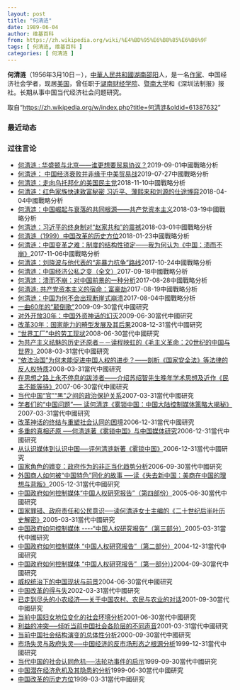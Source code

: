 ```yaml
---
layout: post
title: "何清涟"
date: 1989-06-04
author: 维基百科
from: https://zh.wikipedia.org/wiki/%E4%BD%95%E6%B8%85%E6%B6%9F
tags: [ 何清涟, 维基百科 ]
categories: [ 何清涟 ]
---
```

<div class="mw-parser-output">
<p><b>何清涟</b>（1956年3月10日<span class="useeditintro" title="Template:BLP editintro">－</span>），<a href="/wiki/%E4%B8%AD%E8%8F%AF%E4%BA%BA%E6%B0%91%E5%85%B1%E5%92%8C%E5%9C%8B" class="mw-redirect" title="中華人民共和國">中華人民共和國</a><a href="/wiki/%E6%B9%96%E5%8D%97" class="mw-redirect" title="湖南">湖南</a><a href="/wiki/%E9%82%B5%E9%98%B3" class="mw-redirect" title="邵阳">邵阳</a>人，是一名<a href="/wiki/%E4%BD%9C%E5%AE%B6" title="作家">作家</a>、中国经济社会学者，现居<a href="/wiki/%E7%BE%8E%E5%9B%BD" title="美国">美国</a>，曾任职于<a href="/wiki/%E6%B9%96%E5%8D%97%E8%B4%A2%E7%BB%8F%E5%AD%A6%E9%99%A2" class="mw-redirect" title="湖南财经学院">湖南财经学院</a>、<a href="/wiki/%E6%9A%A8%E5%8D%97%E5%A4%A7%E5%AD%A6" title="暨南大学">暨南大学</a>和《深圳法制报》报社。长期从事中国当代经济社会问题研究。
</p>
</div><noscript><img src="//zh.wikipedia.org/wiki/Special:CentralAutoLogin/start?type=1x1" alt="" title="" width="1" height="1" style="border: none; position: absolute;"></noscript>
<div class="printfooter">取自“<a dir="ltr" href="https://zh.wikipedia.org/w/index.php?title=何清涟&amp;oldid=61387632">https://zh.wikipedia.org/w/index.php?title=何清涟&amp;oldid=61387632</a>”</div><div id="recent-news"><h3>最近动态</h3><ul></ul></div><div id="open-opinion"><h3>过往言论</h3><ul><li><a href="https://nodebe4.github.io/opinion/2019-09-01/%E4%BD%95%E6%B8%85%E6%B6%9F-%E5%8D%8E%E7%9B%9B%E9%A1%BF%E4%B8%8E%E5%8C%97%E4%BA%AC-%E8%B0%81%E6%9B%B4%E6%83%B3%E8%A6%81%E8%B4%B8%E6%98%93%E5%8D%8F%E8%AE%AE/" title="何清涟">何清涟 : 华盛顿与北京——谁更想要贸易协议？</a><time>2019-09-01</time><a class="tag">中國戰略分析</a></li>
<li><a href="https://nodebe4.github.io/opinion/2019-07-27/%E4%BD%95%E6%B8%85%E6%B6%9F-%E4%B8%AD%E5%9B%BD%E7%BB%8F%E6%B5%8E%E8%A1%B0%E8%B4%A5%E5%B9%B6%E9%9D%9E%E7%BC%98%E4%BA%8E%E4%B8%AD%E7%BE%8E%E8%B4%B8%E6%98%93%E6%88%98/" title="何清涟">何清涟： 中国经济衰败并非缘于中美贸易战</a><time>2019-07-27</time><a class="tag">中國戰略分析</a></li>
<li><a href="https://nodebe4.github.io/opinion/2018-11-10/%E4%BD%95%E6%B8%85%E6%B6%9F-%E8%B5%B0%E5%90%91%E4%B9%8C%E6%89%98%E9%82%A6%E5%8C%96%E7%9A%84%E7%BE%8E%E5%9B%BD%E6%B0%91%E4%B8%BB%E5%85%9A/" title="何清涟">何清涟：走向乌托邦化的美国民主党</a><time>2018-11-10</time><a class="tag">中國戰略分析</a></li>
<li><a href="https://nodebe4.github.io/opinion/2018-04-04/%E4%BD%95%E6%B8%85%E6%B6%9F-%E7%BA%A2%E8%89%B2%E5%AE%B6%E6%97%8F%E5%BF%AB%E9%80%9F%E8%87%B4%E5%AF%8C%E7%A7%98%E5%AF%86-%E4%B9%A0%E8%BF%91%E5%B9%B3-%E8%96%84%E7%86%99%E6%9D%A5%E5%92%8C%E5%88%98%E6%BA%90%E7%9A%84%E4%BB%95%E9%80%94%E5%8D%9A%E5%BC%88/" title="何清涟">何清涟：红色家族快速致富秘密 习近平、薄熙来和刘源的仕途博弈</a><time>2018-04-04</time><a class="tag">中國戰略分析</a></li>
<li><a href="https://nodebe4.github.io/opinion/2018-03-19/%E4%BD%95%E6%B8%85%E6%B6%9F-%E4%B8%AD%E5%9B%BD%E5%B4%9B%E8%B5%B7%E4%B8%8E%E8%A1%B0%E8%90%BD%E7%9A%84%E5%85%B1%E5%90%8C%E6%A0%B9%E6%BA%90-%E5%85%B1%E4%BA%A7%E5%85%9A%E8%B5%84%E6%9C%AC%E4%B8%BB%E4%B9%89/" title="何清涟">何清涟：中国崛起与衰落的共同根源——共产党资本主义</a><time>2018-03-19</time><a class="tag">中國戰略分析</a></li>
<li><a href="https://nodebe4.github.io/opinion/2018-03-01/%E4%BD%95%E6%B8%85%E6%B6%9F-%E4%B9%A0%E8%BF%91%E5%B9%B3%E7%9A%84%E7%BB%88%E8%BA%AB%E5%88%B6%E5%AF%B9-%E8%B5%B5%E5%AE%B6%E5%85%B1%E5%92%8C-%E7%9A%84%E9%9C%87%E6%92%BC/" title="何清涟">何清涟：习近平的终身制对“赵家共和”的震撼</a><time>2018-03-01</time><a class="tag">中國戰略分析</a></li>
<li><a href="https://nodebe4.github.io/opinion/2018-01-23/%E4%BD%95%E6%B8%85%E6%B6%9F-1999-%E4%B8%AD%E5%9B%BD%E6%94%B9%E9%9D%A9%E7%9A%84%E5%8E%86%E5%8F%B2%E6%96%B9%E4%BD%8D/" title="">何清涟（1999）中国改革的历史方位</a><time>2018-01-23</time><a class="tag">中國戰略分析</a></li>
<li><a href="https://nodebe4.github.io/opinion/2017-11-06/%E4%BD%95%E6%B8%85%E6%B6%9F-%E4%B8%AD%E5%9B%BD%E5%8F%98%E9%9D%A9%E4%B9%8B%E9%9A%BE-%E5%88%B6%E5%BA%A6%E7%9A%84%E7%BB%93%E6%9E%84%E6%80%A7%E9%94%81%E5%AE%9A-%E6%88%91%E4%B8%BA%E4%BD%95%E8%AE%A4%E4%B8%BA-%E4%B8%AD%E5%9B%BD-%E6%BA%83%E8%80%8C%E4%B8%8D%E5%B4%A9/" title="何清涟">何清涟：中国变革之难：制度的结构性锁定——我为何认为《中国：溃而不崩》</a><time>2017-11-06</time><a class="tag">中國戰略分析</a></li>
<li><a href="https://nodebe4.github.io/opinion/2017-10-24/%E4%BD%95%E6%B8%85%E6%B6%9F-%E5%88%98%E6%99%93%E6%B3%A2%E4%B8%8E%E4%BB%96%E4%BB%A3%E8%A1%A8%E7%9A%84-%E9%9D%9E%E6%9A%B4%E5%8A%9B%E6%8A%97%E4%BA%89-%E8%B7%AF%E7%BA%BF/" title="何清涟">何清涟：刘晓波与他代表的“非暴力抗争”路线</a><time>2017-10-24</time><a class="tag">中國戰略分析</a></li>
<li><a href="https://nodebe4.github.io/opinion/2017-09-18/%E4%BD%95%E6%B8%85%E6%B6%9F-%E4%B8%AD%E5%9B%BD%E7%BB%8F%E6%B5%8E%E5%85%AC%E7%A7%81%E4%B9%8B%E5%8F%98-%E5%85%A8%E6%96%87/" title="何清涟">何清涟：中国经济公私之变（全文）</a><time>2017-09-18</time><a class="tag">中國戰略分析</a></li>
<li><a href="https://nodebe4.github.io/opinion/2017-08-28/%E4%BD%95%E6%B8%85%E6%B6%9F-%E6%BA%83%E8%80%8C%E4%B8%8D%E5%B4%A9-%E5%AF%B9%E4%B8%AD%E5%9B%BD%E5%89%8D%E6%99%AF%E7%9A%84%E4%B8%80%E7%A7%8D%E5%88%86%E6%9E%90/" title="何清涟">何清涟：溃而不崩：对中国前景的一种分析</a><time>2017-08-28</time><a class="tag">中國戰略分析</a></li>
<li><a href="https://nodebe4.github.io/opinion/2017-08-19/%E4%BD%95%E6%B8%85%E6%B6%9F-%E5%85%B1%E4%BA%A7%E5%85%9A%E8%B5%84%E6%9C%AC%E4%B8%BB%E4%B9%89%E7%9A%84%E5%AE%BF%E5%91%BD-%E5%AF%8C%E8%B1%AA%E5%8A%AB/" title="何清涟">何清涟: 共产党资本主义的宿命：富豪劫</a><time>2017-08-19</time><a class="tag">中國戰略分析</a></li>
<li><a href="https://nodebe4.github.io/opinion/2017-08-04/%E4%BD%95%E6%B8%85%E6%B6%9F-%E4%B8%AD%E5%9B%BD%E4%B8%BA%E4%BD%95%E4%B8%8D%E4%BC%9A%E5%87%BA%E7%8E%B0%E6%96%AD%E5%B4%96%E5%BC%8F%E5%B4%A9%E6%BA%83/" title="何清涟">何清涟：中国为何不会出现断崖式崩溃</a><time>2017-08-04</time><a class="tag">中國戰略分析</a></li>
<li><a href="https://nodebe4.github.io/opinion/2009-09-30/%E4%B8%80%E6%9B%B260%E5%B9%B4%E7%9A%84-%E9%A2%A0%E5%80%92%E6%AD%8C/" title="何清涟">一曲60年的“颠倒歌”</a><time>2009-09-30</time><a class="tag">當代中國研究</a></li>
<li><a href="https://nodebe4.github.io/opinion/2009-06-30/%E5%AF%B9%E5%A4%96%E5%BC%80%E6%94%BE30%E5%B9%B4-%E4%B8%AD%E5%9B%BD%E5%A4%96%E8%B5%84%E7%A5%9E%E8%AF%9D%E7%9A%84%E5%B9%BB%E7%81%AD/" title="何清涟">对外开放30年：中国外资神话的幻灭</a><time>2009-06-30</time><a class="tag">當代中國研究</a></li>
<li><a href="https://nodebe4.github.io/opinion/2008-12-31/%E6%94%B9%E9%9D%A930%E5%B9%B4-%E5%9B%BD%E5%AE%B6%E8%83%BD%E5%8A%9B%E7%9A%84%E7%95%B8%E5%9E%8B%E5%8F%91%E5%B1%95%E5%8F%8A%E5%85%B6%E5%90%8E%E6%9E%9C/" title="何清涟">改革30年：国家能力的畸型发展及其后果</a><time>2008-12-31</time><a class="tag">當代中國研究</a></li>
<li><a href="https://nodebe4.github.io/opinion/2008-06-30/%E4%B8%96%E7%95%8C%E5%B7%A5%E5%8E%82-%E4%B8%AD%E7%9A%84%E5%8A%B3%E5%B7%A5%E7%8E%B0%E7%8A%B6/" title="何清涟">“世界工厂”中的劳工现状</a><time>2008-06-30</time><a class="tag">當代中國研究</a></li>
<li><a href="https://nodebe4.github.io/opinion/2008-03-31/%E4%B8%BA%E5%85%B1%E4%BA%A7%E4%B8%BB%E4%B9%89%E7%A5%9B%E9%AD%85%E7%9A%84%E5%8E%86%E5%8F%B2%E8%BF%98%E5%8E%9F%E8%80%85-%E8%AF%BB%E7%A8%8B%E6%98%A0%E8%99%B9%E7%9A%84-%E6%AF%9B%E4%B8%BB%E4%B9%89%E9%9D%A9%E5%91%BD-20%E4%B8%96%E7%BA%AA%E7%9A%84%E4%B8%AD%E5%9B%BD%E4%B8%8E%E4%B8%96%E7%95%8C/" title="何清涟">为共产主义祛魅的历史还原者－－读程映虹的《毛主义革命：20世纪的中国与世界》</a><time>2008-03-31</time><a class="tag">當代中國研究</a></li>
<li><a href="https://nodebe4.github.io/opinion/2008-03-31/%E4%BE%9D%E6%B3%95%E6%B2%BB%E5%9B%BD-%E4%B8%BA%E4%BD%95%E6%9C%AA%E8%83%BD%E4%BF%83%E8%BF%9B%E4%B8%AD%E5%9B%BD%E4%BA%BA%E6%9D%83%E7%9A%84%E8%BF%9B%E6%AD%A5-%E5%89%96%E6%9E%90-%E5%9B%BD%E5%AE%B6%E5%AE%89%E5%85%A8%E6%B3%95-%E7%AD%89%E6%B3%95%E5%BE%8B%E7%9A%84%E5%8F%8D%E4%BA%BA%E6%9D%83%E7%89%B9%E8%B4%A8/" title="何清涟">“依法治国”为何未能促进中国人权的进步？――剖析《国家安全法》等法律的反人权特质</a><time>2008-03-31</time><a class="tag">當代中國研究</a></li>
<li><a href="https://nodebe4.github.io/opinion/2007-06-30/%E5%9C%A8%E6%80%9D%E6%83%B3%E4%B9%8B%E8%B7%AF%E4%B8%8A%E6%B0%B8%E4%B8%8D%E5%81%9C%E6%81%AF%E7%9A%84%E8%B7%8B%E6%B6%89%E8%80%85-%E4%BB%8B%E7%BB%8D%E8%8B%8F%E7%BB%8D%E6%99%BA%E5%85%88%E7%94%9F%E6%99%9A%E5%B9%B4%E5%AD%A6%E6%9C%AF%E6%80%9D%E6%83%B3%E5%8F%8A%E8%BF%91%E4%BD%9C-%E6%B0%91%E4%B8%BB%E4%B8%8D%E8%83%BD%E7%AD%89%E5%BE%85/" title="何清涟">在思想之路上永不停息的跋涉者――介绍苏绍智先生晚年学术思想及近作《民主不能等待》</a><time>2007-06-30</time><a class="tag">當代中國研究</a></li>
<li><a href="https://nodebe4.github.io/opinion/2007-03-31/%E5%BD%93%E4%BB%A3%E4%B8%AD%E5%9B%BD-%E5%AE%98-%E9%BB%91-%E4%B9%8B%E9%97%B4%E7%9A%84%E6%94%BF%E6%B2%BB%E4%BF%9D%E6%8A%A4%E5%85%B3%E7%B3%BB/" title="何清涟">当代中国“官”“黑”之间的政治保护关系</a><time>2007-03-31</time><a class="tag">當代中國研究</a></li>
<li><a href="https://nodebe4.github.io/opinion/2007-03-31/%E5%AD%A6%E8%80%85%E4%BB%AC%E7%9A%84-%E4%B8%AD%E5%9B%BD%E9%97%AE%E9%A2%98-%E8%AF%BB%E4%BD%95%E6%B8%85%E6%B6%9F-%E9%9B%BE%E9%94%81%E4%B8%AD%E5%9B%BD-%E4%B8%AD%E5%9B%BD%E5%A4%A7%E9%99%86%E6%8E%A7%E5%88%B6%E5%AA%92%E4%BD%93%E7%AD%96%E7%95%A5%E5%A4%A7%E6%8F%AD%E7%A7%98/" title="樊百华">学者们的“中国问题”── 读何清涟《雾锁中国：中国大陆控制媒体策略大揭秘》</a><time>2007-03-31</time><a class="tag">當代中國研究</a></li>
<li><a href="https://nodebe4.github.io/opinion/2006-12-31/%E6%94%B9%E9%9D%A9%E7%A5%9E%E8%AF%9D%E7%9A%84%E7%BB%88%E7%BB%93%E4%B8%8E%E9%87%8D%E5%A1%91%E7%A4%BE%E4%BC%9A%E8%AE%A4%E5%90%8C%E7%9A%84%E5%9B%B0%E5%A2%83/" title="何清涟">改革神话的终结与重塑社会认同的困境</a><time>2006-12-31</time><a class="tag">當代中國研究</a></li>
<li><a href="https://nodebe4.github.io/opinion/2006-12-31/%E5%A4%9A%E9%87%8D%E7%9A%84%E7%9C%9F%E7%9B%B8%E8%BF%98%E5%8E%9F-%E4%BD%95%E6%B8%85%E6%B6%9F%E8%91%97-%E9%9B%BE%E9%94%81%E4%B8%AD%E5%9B%BD-%E4%B8%8E%E4%B8%AD%E5%9B%BD%E5%AA%92%E4%BD%93%E7%A0%94%E7%A9%B6/" title="吴国光">多重的真相还原 ──何清涟著《雾锁中国》与中国媒体研究</a><time>2006-12-31</time><a class="tag">當代中國研究</a></li>
<li><a href="https://nodebe4.github.io/opinion/2006-12-31/%E4%BB%8E%E8%AE%A4%E8%AF%86%E5%AA%92%E4%BD%93%E5%88%B0%E8%AE%A4%E8%AF%86%E4%B8%AD%E5%9B%BD-%E8%AF%84%E4%BD%95%E6%B8%85%E6%B6%9F%E6%96%B0%E8%91%97-%E9%9B%BE%E9%94%81%E4%B8%AD%E5%9B%BD/" title="胡 平">从认识媒体到认识中国──评何清涟新著《雾锁中国》</a><time>2006-12-31</time><a class="tag">當代中國研究</a></li>
<li><a href="https://nodebe4.github.io/opinion/2006-09-30/%E5%9B%BD%E5%AE%B6%E8%A7%92%E8%89%B2%E7%9A%84%E5%AC%97%E5%8F%98-%E6%94%BF%E5%BA%9C%E4%BD%9C%E4%B8%BA%E7%9A%84%E9%9D%9E%E6%AD%A3%E5%BD%93%E5%8C%96%E8%B6%8B%E5%8A%BF%E5%88%86%E6%9E%90/" title="何清涟">国家角色的嬗变：政府作为的非正当化趋势分析</a><time>2006-09-30</time><a class="tag">當代中國研究</a></li>
<li><a href="https://nodebe4.github.io/opinion/2005-12-31/%E5%A4%96%E5%9B%BD%E5%95%86%E4%BA%BA%E5%A6%82%E4%BD%95%E8%A2%AB-%E4%B8%AD%E5%9B%BD%E7%89%B9%E8%89%B2-%E5%90%8C%E5%8C%96%E7%9A%84%E6%95%85%E4%BA%8B-%E8%AF%BB-%E5%A4%B1%E5%8E%BB%E6%96%B0%E4%B8%AD%E5%9B%BD-%E7%BE%8E%E5%95%86%E5%9C%A8%E4%B8%AD%E5%9B%BD%E7%9A%84%E7%90%86%E6%83%B3%E4%B8%8E%E8%83%8C%E5%8F%9B/" title="何清涟">外国商人如何被“中国特色”同化的故事 ──读《失去新中国：美商在中国的理想与背叛》</a><time>2005-12-31</time><a class="tag">當代中國研究</a></li>
<li><a href="https://nodebe4.github.io/opinion/2005-06-30/%E4%B8%AD%E5%9B%BD%E6%94%BF%E5%BA%9C%E5%A6%82%E4%BD%95%E6%8E%A7%E5%88%B6%E5%AA%92%E4%BD%93-%E4%B8%AD%E5%9B%BD%E4%BA%BA%E6%9D%83%E7%A0%94%E7%A9%B6%E6%8A%A5%E5%91%8A-%E7%AC%AC%E5%9B%9B%E9%83%A8%E4%BB%BD/" title="何清涟">中国政府如何控制媒体“中国人权研究报告”（第四部份）</a><time>2005-06-30</time><a class="tag">當代中國研究</a></li>
<li><a href="https://nodebe4.github.io/opinion/2005-03-31/%E5%9B%BD%E5%AE%B6%E7%BD%AA%E9%94%99-%E6%94%BF%E5%BA%9C%E8%B4%A3%E4%BB%BB%E5%92%8C%E5%85%AC%E6%B0%91%E6%84%8F%E8%AF%86-%E8%AF%BB%E4%BD%95%E6%B8%85%E6%B6%9F%E5%A5%B3%E5%A3%AB%E4%B8%BB%E7%BC%96%E7%9A%84-%E4%BA%8C%E5%8D%81%E4%B8%96%E7%BA%AA%E5%90%8E%E5%8D%8A%E5%8F%B6%E5%8E%86%E5%8F%B2%E8%A7%A3%E5%AF%86/" title="程映虹">国家罪错、政府责任和公民意识──读何清涟女士主编的《二十世纪后半叶历史解密》</a><time>2005-03-31</time><a class="tag">當代中國研究</a></li>
<li><a href="https://nodebe4.github.io/opinion/2005-03-31/%E4%B8%AD%E5%9B%BD%E6%94%BF%E5%BA%9C%E5%A6%82%E4%BD%95%E6%8E%A7%E5%88%B6%E5%AA%92%E4%BD%93-%E4%B8%AD%E5%9B%BD%E4%BA%BA%E6%9D%83%E7%A0%94%E7%A9%B6%E6%8A%A5%E5%91%8A-%E7%AC%AC%E4%B8%89%E9%83%A8%E5%88%86/" title="何清涟">中国政府如何控制媒体 ----“中国人权研究报告”（第三部分）</a><time>2005-03-31</time><a class="tag">當代中國研究</a></li>
<li><a href="https://nodebe4.github.io/opinion/2004-12-31/%E4%B8%AD%E5%9B%BD%E6%94%BF%E5%BA%9C%E5%A6%82%E4%BD%95%E6%8E%A7%E5%88%B6%E5%AA%92%E4%BD%93-%E4%B8%AD%E5%9B%BD%E4%BA%BA%E6%9D%83%E7%A0%94%E7%A9%B6%E6%8A%A5%E5%91%8A-%E7%AC%AC%E4%BA%8C%E9%83%A8%E5%88%86/" title="何清涟">中国政府如何控制媒体 “中国人权研究报告”（第二部分）</a><time>2004-12-31</time><a class="tag">當代中國研究</a></li>
<li><a href="https://nodebe4.github.io/opinion/2004-09-30/%E4%B8%AD%E5%9B%BD%E6%94%BF%E5%BA%9C%E5%A6%82%E4%BD%95%E6%8E%A7%E5%88%B6%E5%AA%92%E4%BD%93-%E4%B8%AD%E5%9B%BD%E4%BA%BA%E6%9D%83%E7%A0%94%E7%A9%B6%E6%8A%A5%E5%91%8A-%E7%AC%AC%E4%B8%80%E9%83%A8%E5%88%86/" title="何清涟">中国政府如何控制媒体 “中国人权研究报告”（第一部分）}</a><time>2004-09-30</time><a class="tag">當代中國研究</a></li>
<li><a href="https://nodebe4.github.io/opinion/2004-06-30/%E5%A8%81%E6%9D%83%E7%BB%9F%E6%B2%BB%E4%B8%8B%E7%9A%84%E4%B8%AD%E5%9B%BD%E7%8E%B0%E7%8A%B6%E4%B8%8E%E5%89%8D%E6%99%AF/" title="何清涟">威权统治下的中国现状与前景</a><time>2004-06-30</time><a class="tag">當代中國研究</a></li>
<li><a href="https://nodebe4.github.io/opinion/2002-03-31/%E4%B8%AD%E5%9B%BD%E6%94%B9%E9%9D%A9%E7%9A%84%E5%BE%97%E4%B8%8E%E5%A4%B1/" title="何清涟">中国改革的得与失</a><time>2002-03-31</time><a class="tag">當代中國研究</a></li>
<li><a href="https://nodebe4.github.io/opinion/2001-09-30/%E5%B7%B2%E8%B5%B0%E5%88%B0%E5%B0%BD%E5%A4%B4%E7%9A%84%E5%B0%8F%E5%86%9C%E7%BB%8F%E6%B5%8E-%E5%85%B3%E4%BA%8E%E4%B8%AD%E5%9B%BD%E5%86%9C%E6%9D%91-%E5%86%9C%E6%B0%91%E4%B8%8E%E5%86%9C%E4%B8%9A%E7%9A%84%E5%AF%B9%E8%AF%9D/" title="何清涟">已走到尽头的小农经济──关于中国农村、农民与农业的对话</a><time>2001-09-30</time><a class="tag">當代中國研究</a></li>
<li><a href="https://nodebe4.github.io/opinion/2001-06-30/%E5%BD%93%E5%89%8D%E4%B8%AD%E5%9B%BD%E5%A6%87%E5%A5%B3%E5%9C%B0%E4%BD%8D%E5%8F%98%E5%8C%96%E7%9A%84%E7%A4%BE%E4%BC%9A%E7%8E%AF%E5%A2%83%E5%88%86%E6%9E%90/" title="何清涟">当前中国妇女地位变化的社会环境分析</a><time>2001-06-30</time><a class="tag">當代中國研究</a></li>
<li><a href="https://nodebe4.github.io/opinion/2001-03-31/%E5%88%A9%E7%9B%8A%E7%9A%84%E5%86%B2%E7%AA%81-%E5%80%BE%E5%90%AC%E5%BD%93%E5%89%8D%E4%B8%AD%E5%9B%BD%E7%A4%BE%E4%BC%9A%E5%90%84%E9%98%B6%E5%B1%82%E7%9A%84%E4%B8%8D%E5%90%8C%E5%A3%B0%E9%9F%B3/" title="何清涟">利益的冲突──倾听当前中国社会各阶层的不同声音</a><time>2001-03-31</time><a class="tag">當代中國研究</a></li>
<li><a href="https://nodebe4.github.io/opinion/2000-09-30/%E5%BD%93%E5%89%8D%E4%B8%AD%E5%9B%BD%E7%A4%BE%E4%BC%9A%E7%BB%93%E6%9E%84%E6%BC%94%E5%8F%98%E7%9A%84%E6%80%BB%E4%BD%93%E6%80%A7%E5%88%86%E6%9E%90/" title="何清涟">当前中国社会结构演变的总体性分析</a><time>2000-09-30</time><a class="tag">當代中國研究</a></li>
<li><a href="https://nodebe4.github.io/opinion/1999-12-31/%E5%B8%82%E5%9C%BA%E5%A4%B1%E7%81%B5%E4%B8%8E%E6%94%BF%E5%BA%9C%E5%A4%B1%E7%81%B5-%E4%B8%AD%E5%9B%BD%E7%BB%8F%E6%B5%8E%E7%9A%84%E5%8F%8D%E5%B8%82%E5%9C%BA%E5%BD%A2%E6%80%81%E4%B9%8B%E6%A0%B9%E6%BA%90%E5%88%86%E6%9E%90/" title="何清涟">市场失灵与政府失灵──中国经济的反市场形态之根源分析</a><time>1999-12-31</time><a class="tag">當代中國研究</a></li>
<li><a href="https://nodebe4.github.io/opinion/1999-09-30/%E5%BD%93%E4%BB%A3%E4%B8%AD%E5%9B%BD%E7%9A%84%E7%A4%BE%E4%BC%9A%E8%AE%A4%E5%90%8C%E5%8D%B1%E6%9C%BA-%E6%B3%95%E8%BD%AE%E5%8A%9F%E4%BA%8B%E4%BB%B6%E7%9A%84%E5%90%AF%E7%A4%BA/" title="何清涟">当代中国的社会认同危机──法轮功事件的启示</a><time>1999-09-30</time><a class="tag">當代中國研究</a></li>
<li><a href="https://nodebe4.github.io/opinion/1999-06-30/%E4%B8%AD%E5%9B%BD%E6%BD%9C%E5%9C%A8%E7%BB%8F%E6%B5%8E%E5%8D%B1%E6%9C%BA%E5%8F%8A%E5%85%B6%E9%9A%90%E6%82%A3%E7%9A%84%E5%88%86%E6%9E%90/" title="何清涟">中国潜在经济危机及其隐患的分析</a><time>1999-06-30</time><a class="tag">當代中國研究</a></li>
<li><a href="https://nodebe4.github.io/opinion/1999-03-31/%E4%B8%AD%E5%9B%BD%E6%94%B9%E9%9D%A9%E7%9A%84%E5%8E%86%E5%8F%B2%E6%96%B9%E4%BD%8D/" title="何清涟">中国改革的历史方位</a><time>1999-03-31</time><a class="tag">當代中國研究</a></li>
</ul></div>